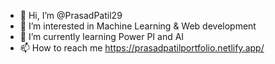 - 👋 Hi, I’m @PrasadPatil29
- 👀 I’m interested in Machine Learning & Web development 
- 🌱 I’m currently learning Power PI and AI 
- 📫 How to reach me https://prasadpatilportfolio.netlify.app/
<!---
PrasadPatil29/PrasadPatil29 is a ✨ special ✨ repository because its `README.md` (this file) appears on your GitHub profile.
You can click the Preview link to take a look at your changes.
--->
